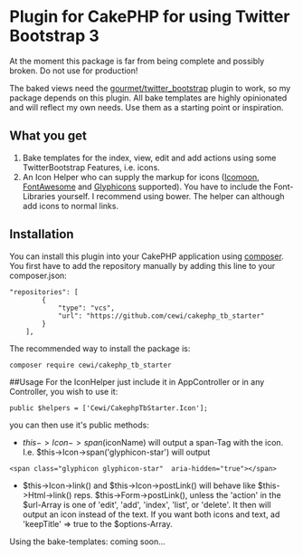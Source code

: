 # Plugin for CakePHP for using Twitter Bootstrap 3

At the moment this package is far from being complete and possibly broken. Do not use for production!

The baked views need the [gourmet/twitter_bootstrap](https://github.com/gourmet/twitter_bootstrap) plugin to work, so my package depends on this plugin. 
All bake templates are highly opinionated and will reflect my own needs. Use them as a starting point or inspiration.

## What you get
1. Bake templates for the index, view, edit and add actions using some TwitterBootstrap Features, i.e. icons. 
2. An Icon Helper who can supply the markup for icons ([Icomoon](https://icomoon.io/), [FontAwesome](http://fortawesome.github.io/Font-Awesome/) and [Glyphicons](http://getbootstrap.com/components/) supported). You have to include the Font-Libraries yourself. I recommend using bower. The helper can although add icons to normal links.

## Installation
You can install this plugin into your CakePHP application using [composer](http://getcomposer.org).
You first have to add the repository manually by adding this line to your composer.json:

```
"repositories": [
        {
            "type": "vcs",
            "url": "https://github.com/cewi/cakephp_tb_starter"
        }
    ],
```


The recommended way to install the package is:

```
composer require cewi/cakephp_tb_starter
```

##Usage
For the IconHelper just include it in AppController or in any Controller, you wish to use it:

```
public $helpers = ['Cewi/CakephpTbStarter.Icon'];
```

you can then use it's public methods:

- $this->Icon->span($iconName) will output a span-Tag with the icon. I.e. $this->Icon->span('glyphicon-star') will output 
```
<span class="glyphicon glyphicon-star"  aria-hidden="true"></span>
```
- $this->Icon->link() and $this->Icon->postLink() will behave like $this->Html->link() reps. $this->Form->postLink(), unless the 'action' in the $url-Array is one of 'edit', 'add', 'index', 'list', or 'delete'. It then will output an icon instead of the text. If you want both icons and text, ad 'keepTitle' => true to the $options-Array.

Using the bake-templates: coming soon...